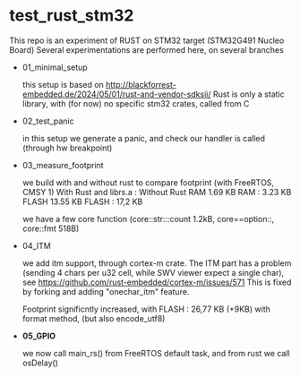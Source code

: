 # test_rust_stm32

This repo is an experiment of RUST on STM32 target (STM32G491 Nucleo Board)
Several experimentations are performed here, on several branches

* 01_minimal_setup

  this setup is based on http://blackforrest-embedded.de/2024/05/01/rust-and-vendor-sdksii/
  Rust is only a static library, with (for now) no specific stm32 crates, called from C


* 02_test_panic

  in this setup we generate a panic, and check our handler is called (through hw breakpoint)
  
* 03_measure_footprint

  we build with and without rust to compare footprint (with FreeRTOS, CMSY 1)
  With Rust and librs.a :        Without Rust
  	RAM     1.69 KB              RAM : 3.23 KB
  	FLASH   13.55 KB             FLASH : 17,2 KB
  	
  	we have a few core function (core::str:::count 1.2kB, core==option::, core::fmt 518B)
  	
* 04_ITM

  we add itm support, through cortex-m crate. The ITM part has a problem (sending 4 chars per 
  u32 cell, while SWV viewer expect a single char), see https://github.com/rust-embedded/cortex-m/issues/571
  This is fixed by forking and adding "onechar_itm" feature.
  
  Footprint significntly increased, with FLASH : 26,77 KB (+9KB) with format method, (but also encode_utf8)

* **05_GPIO**

  we now call main_rs() from FreeRTOS default task, and from rust we call osDelay()

